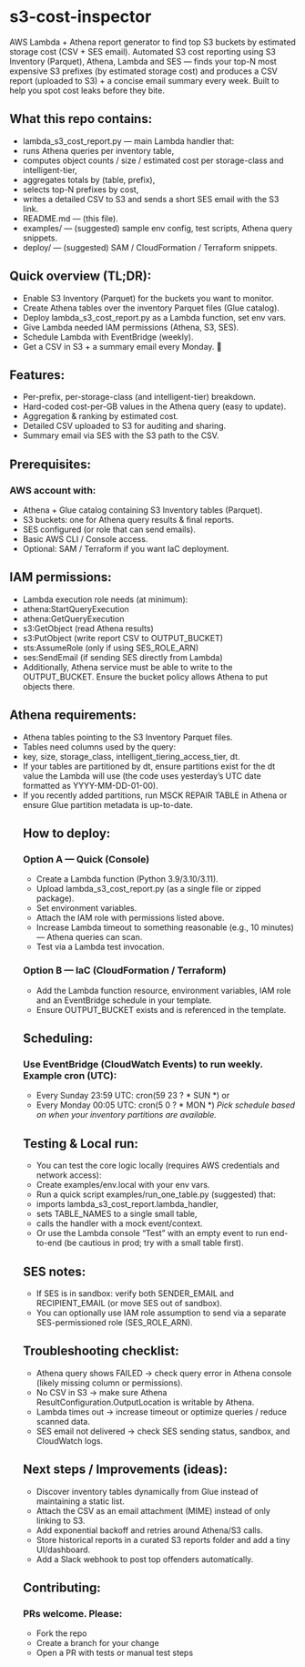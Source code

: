 # s3-cost-inspector
AWS Lambda + Athena report generator to find top S3 buckets by estimated storage cost (CSV + SES email).
Automated S3 cost reporting using S3 Inventory (Parquet), Athena, Lambda and SES — finds your top-N most expensive S3 prefixes (by estimated storage cost) and produces a CSV report (uploaded to S3) + a concise email summary every week. Built to help you spot cost leaks before they bite.

## What this repo contains:

- lambda_s3_cost_report.py — main Lambda handler that:
- runs Athena queries per inventory table,
- computes object counts / size / estimated cost per storage-class and intelligent-tier,
- aggregates totals by (table, prefix),
- selects top-N prefixes by cost,
- writes a detailed CSV to S3 and sends a short SES email with the S3 link.
- README.md — (this file).
- examples/ — (suggested) sample env config, test scripts, Athena query snippets.
- deploy/ — (suggested) SAM / CloudFormation / Terraform snippets.

## Quick overview (TL;DR):

- Enable S3 Inventory (Parquet) for the buckets you want to monitor.
- Create Athena tables over the inventory Parquet files (Glue catalog).
- Deploy lambda_s3_cost_report.py as a Lambda function, set env vars.
- Give Lambda needed IAM permissions (Athena, S3, SES).
- Schedule Lambda with EventBridge (weekly).
- Get a CSV in S3 + a summary email every Monday. 🎉

## Features:

- Per-prefix, per-storage-class (and intelligent-tier) breakdown.
- Hard-coded cost-per-GB values in the Athena query (easy to update).
- Aggregation & ranking by estimated cost.
- Detailed CSV uploaded to S3 for auditing and sharing.
- Summary email via SES with the S3 path to the CSV.

## Prerequisites:

### AWS account with:
- Athena + Glue catalog containing S3 Inventory tables (Parquet).
- S3 buckets: one for Athena query results & final reports.
- SES configured (or role that can send emails).
- Basic AWS CLI / Console access.
- Optional: SAM / Terraform if you want IaC deployment.

## IAM permissions:

- Lambda execution role needs (at minimum):
- athena:StartQueryExecution
- athena:GetQueryExecution
- s3:GetObject (read Athena results)
- s3:PutObject (write report CSV to OUTPUT_BUCKET)
- sts:AssumeRole (only if using SES_ROLE_ARN)
- ses:SendEmail (if sending SES directly from Lambda)
- Additionally, Athena service must be able to write to the OUTPUT_BUCKET. Ensure the bucket policy allows Athena to put objects there.

## Athena requirements:

- Athena tables pointing to the S3 Inventory Parquet files.
- Tables need columns used by the query:
- key, size, storage_class, intelligent_tiering_access_tier, dt.
- If your tables are partitioned by dt, ensure partitions exist for the dt value the Lambda will use (the code uses yesterday’s UTC date formatted as YYYY-MM-DD-01-00).
- If you recently added partitions, run MSCK REPAIR TABLE <table> in Athena or ensure Glue partition metadata is up-to-date.

## How to deploy:

### Option A — Quick (Console)
- Create a Lambda function (Python 3.9/3.10/3.11).
- Upload lambda_s3_cost_report.py (as a single file or zipped package).
- Set environment variables.
- Attach the IAM role with permissions listed above.
- Increase Lambda timeout to something reasonable (e.g., 10 minutes) — Athena queries can scan.
- Test via a Lambda test invocation.

### Option B — IaC (CloudFormation / Terraform)
- Add the Lambda function resource, environment variables, IAM role and an EventBridge schedule in your template.
- Ensure OUTPUT_BUCKET exists and is referenced in the template.

## Scheduling:

### Use EventBridge (CloudWatch Events) to run weekly. Example cron (UTC):
- Every Sunday 23:59 UTC: cron(59 23 ? * SUN *)
or
- Every Monday 00:05 UTC: cron(5 0 ? * MON *)
_Pick schedule based on when your inventory partitions are available._

## Testing & Local run:

- You can test the core logic locally (requires AWS credentials and network access):
- Create examples/env.local with your env vars.
- Run a quick script examples/run_one_table.py (suggested) that:
- imports lambda_s3_cost_report.lambda_handler,
- sets TABLE_NAMES to a single small table,
- calls the handler with a mock event/context.
- Or use the Lambda console “Test” with an empty event to run end-to-end (be cautious in prod; try with a small table first).


## SES notes:

- If SES is in sandbox: verify both SENDER_EMAIL and RECIPIENT_EMAIL (or move SES out of sandbox).
- You can optionally use IAM role assumption to send via a separate SES-permissioned role (SES_ROLE_ARN).


## Troubleshooting checklist:

- Athena query shows FAILED → check query error in Athena console (likely missing column or permissions).
- No CSV in S3 → make sure Athena ResultConfiguration.OutputLocation is writable by Athena.
- Lambda times out → increase timeout or optimize queries / reduce scanned data.
- SES email not delivered → check SES sending status, sandbox, and CloudWatch logs.

## Next steps / Improvements (ideas):
- Discover inventory tables dynamically from Glue instead of maintaining a static list.
- Attach the CSV as an email attachment (MIME) instead of only linking to S3.
- Add exponential backoff and retries around Athena/S3 calls.
- Store historical reports in a curated S3 reports folder and add a tiny UI/dashboard.
- Add a Slack webhook to post top offenders automatically.

## Contributing:
### PRs welcome. Please:
- Fork the repo
- Create a branch for your change
- Open a PR with tests or manual test steps


